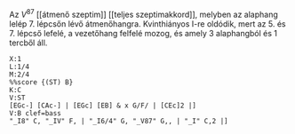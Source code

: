 Az $V^{87}$ [[átmenő szeptim]] [[teljes szeptimakkord]], melyben az alaphang lelép 7. lépcsőn lévő átmenőhangra. Kvinthiányos I-re oldódik, mert az 5. és 7. lépcső lefelé, a vezetőhang felfelé mozog, és amely 3 alaphangból és 1 tercből áll.
```music-abc
X:1 
L:1/4
M:2/4
%%score {(ST) B}
K:C 
V:ST
[EGc-] [CAc-] | [EGc] [EB] & x G/F/ | [CEc]2 |]
V:B clef=bass
"_I8" C, "_IV" F, | "_I6/4" G, "_V87" G,, | "_I" C,2 |]
```